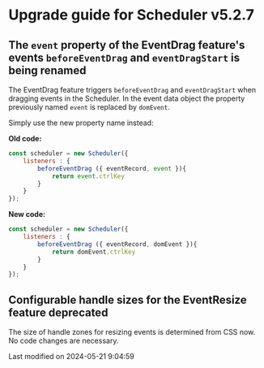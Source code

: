 # Upgrade guide for Scheduler v5.2.7

## The `event` property of the EventDrag feature's events `beforeEventDrag` and `eventDragStart` is being renamed

The EventDrag feature triggers `beforeEventDrag` and `eventDragStart` when dragging events in the Scheduler. In the
event data object the property previously named `event` is replaced by `domEvent`.

Simply use the new property name instead:

**Old code:**
```javascript
const scheduler = new Scheduler({
    listeners : {
        beforeEventDrag ({ eventRecord, event }){
            return event.ctrlKey
        }
    }
});
```

**New code:**
```javascript
const scheduler = new Scheduler({
    listeners : {
        beforeEventDrag ({ eventRecord, domEvent }){
            return domEvent.ctrlKey
        }
    }
});
```

## Configurable handle sizes for the EventResize feature deprecated

The size of handle zones for resizing events is determined from CSS now. No code changes are necessary.


<p class="last-modified">Last modified on 2024-05-21 9:04:59</p>